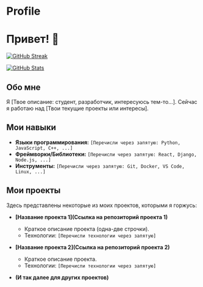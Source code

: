# Profile
# Привет! 👋 

[![GitHub Streak](https://github-readme-streak-stats.herokuapp.com/?user=YourGitHubUsername)](https://git.io/streak-stats)

[![GitHub Stats](https://github-readme-stats.vercel.app/api?username=YourGitHubUsername&show_icons=true&theme=dark)](https://github.com/anuraghazra/github-readme-stats)
## Обо мне

Я [Твое описание: студент, разработчик, интересуюсь тем-то...].  Сейчас я работаю над [Твои текущие проекты или интересы].

## Мои навыки

*   **Языки программирования:** `[Перечисли через запятую: Python, JavaScript, C++, ...]`
*   **Фреймворки/Библиотеки:** `[Перечисли через запятую: React, Django, Node.js, ...]`
*   **Инструменты:** `[Перечисли через запятую: Git, Docker, VS Code, Linux, ...]`
## Мои проекты

Здесь представлены некоторые из моих проектов, которыми я горжусь:

*   **[Название проекта 1](Ссылка на репозиторий проекта 1)**
    *   Краткое описание проекта (одна-две строчки).
    *   Технологии: `[Перечисли технологии через запятую]`

*   **[Название проекта 2](Ссылка на репозиторий проекта 2)**
    *   Краткое описание проекта.
    *   Технологии: `[Перечисли технологии через запятую]`

*   **(И так далее для других проектов)**
